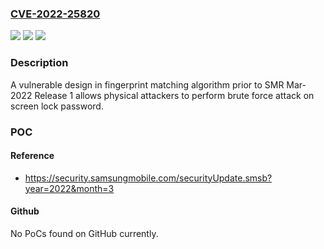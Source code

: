 ### [CVE-2022-25820](https://cve.mitre.org/cgi-bin/cvename.cgi?name=CVE-2022-25820)
![](https://img.shields.io/static/v1?label=Product&message=Samsung%20Mobile%20Devices&color=blue)
![](https://img.shields.io/static/v1?label=Version&message=n%2Fa&color=blue)
![](https://img.shields.io/static/v1?label=Vulnerability&message=CWE-307%20Improper%20Restriction%20of%20Excessive%20Authentication%20Attempts&color=brighgreen)

### Description

A vulnerable design in fingerprint matching algorithm prior to SMR Mar-2022 Release 1 allows physical attackers to perform brute force attack on screen lock password.

### POC

#### Reference
- https://security.samsungmobile.com/securityUpdate.smsb?year=2022&month=3

#### Github
No PoCs found on GitHub currently.


